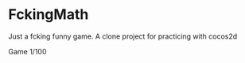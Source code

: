 FckingMath
==========

Just a fcking funny game. A clone project for practicing with cocos2d

Game 1/100
